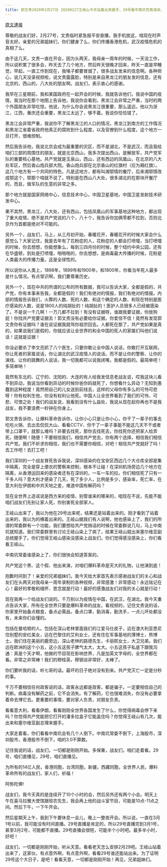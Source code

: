 ```yaml
---
title: 郭文贵2020年2月27日 20200227王岐山今天站着出来握手，29号看中南坑究竟谁染上了
---
```


[原文連接](https://gnews.org/ThreadView/53481335)

尊敬的战友们好，2月27号，文贵临时紧急报平安直播，我手机放这，咱现在时声音太好。亲爱的兄弟姐妹们，你们健身了么，你们传播香港危机，武汉疫情危机的真相了么。


由于这几天，文贵一直在开会，因为头两天，我母亲一周年的时候，一天没工作，所以说积累了很多会，昨天去了几个地方，然后昨天很晚才回来，昨天一直是早睡觉，早起，一直工作到现在，我嗓子都要冒烟了，很多战友发来的信息啊。各种担心，说几天没录视频啦，说文贵露露脸，特别是来自黑龙江的朋友发的信息，还有北京的，西山的，八大处的朋友啊。战友们，表示衷心的感谢。


我早在三星期前，我和某国政府在一起开会的时候，我就告诉他们，我说中国的疫情，我当时在那个地图上告诉他，我说你会看到，黑龙江会非常之严重，当时的两个外国朋友非常吃惊。他说，为什么你会说黑龙江很重要，那么遥远，他以为浙江，江西，重庆还会重要，黑龙江太远了，够不着。我说你恰恰错了。

黑龙江会非常严重，我说你不了解黑龙江的人口的情况，黑龙江到南方的工作情况和黑龙江省委省政府他真正的腐败到什么程度，以及官僚到什么程度，这个地方一旦打开，很难控制。


然后我告诉他，我说北京会成为最重要的灾区，而不是湖北，不是武汉，而且我给咱们三部的周围住的朋友，就是北京西山，我多次提出西山，是解放军，共产党军队的重要核心基地。共产党就是玉泉山，西山，还有西边的凤凰山，在北京的八大处军区，然后香山炮兵部大院。香山炮兵部在北京香山的红旗村（应为厢红旗）。这几个地方有一个共同的特色，凡是这地方，都有叫湘鄂情的餐厅，后来湘鄂情改成鄂这个，鄂那个咱就不说了。特别是在西山八大处，很多湖北的在那块开餐厅的，而且，做军队的生意的非常之多。


那个地方就是国家网络中心，信息技术中心，中国卫星基地，中国卫星发射技术研发中心。

果不其然，黑龙江，八大处，还有西山，包括凤凰山的军事基地这种地方，都出现了重大疫情，绝不是共产党说的八个，八十个，我告诉你加俩零都不拉到，否则北京作为首都是绝对不可能的。


另外一个，战友们，马上，从三月初开始，春暖花开，春暖花开的时候大家会什么感觉么？大家记住，我是去年有了花粉症的人，花粉症的人都会打喷嚏，当打喷嚏的时候，你去想想，你能想象么，每到三四月份的时候，整个纽约中央公园，还有在华盛顿，到处是打喷嚏，啪啪啪的，你去想想，是病毒最大传播的时候，花粉是人类最大的传播力量。这是全球性的。


所以说你从人类上，1898年，1899年和1900年，和1800年，你看当年死人最多是什么情况。有点常识啊，我们要尊重历史。


另外一个，现在中共的所谓的公布的所有数据，我可以告诉大家，全都是假的，共产党，你有本事来告我，全都是假的！我们有绝对的情报，我们有绝对的情报。内部的情报告诉我们，火葬的人数、死的人数、和这个确定的人数、和现在特别是医疗感染的人数，说是1800人的纯胡扯的！纯胡扯的！医护人员很多人已经被感染了。不是说一千几啊！一万几都不拉到！有没有证据呀，谁跟我要证据，你放狗屁！你找共产党要证据去！郭文贵没有必要给你证据，你爱信不信！竟然有发现郭文贵你有证据吗？谁在说证据我就骂你祖宗回去。人都死在那了，共产党如果是真的，如果说我们是假的，你就应该让全世界的和全中国的死人的家属们叫他们说话！这就是证据！


你没必要杀了李文亮抓了八个医生，只要你敢让全中国人说话，你敢打开互联网，你让死者的家属说话，你让湖北的武汉疫情人的说话。而不是让你的警察、让你的演戏、让你的跳舞的人说话，我一切我都可以说我闭嘴，我都是假的。最简单吧！多简单呐！


竟然有东北的、辽宁的、沈阳的、大连的有人给我发信息老战友说，哎我这块儿看不到异动，我说当你看到异动的时候你爸你妈就死了，你想看什么异动？无知到愚蠢到这种程度！竟然把自己的儿女送到前线去，这样的父母你有多么的可怜可悲呀！你有权利生他，你没有权利让他死。中国人让全世界看到了我们的可怜、可悲、可恨之处！我们的战友说，我看到没有什么益处，我说从现在起你再也不是我战友，我不要浪费一秒钟在你身上。


郭文贵告诉你，让爆料革命告诉你，让你小心只是让你小心，你干了一辈子的事去吃吃火锅、去出去侃侃大山、看看CCTV、你干了一辈子事能不能这几天不干或者带上口罩干，就那么难吗？非要去找死，那你去找死去，你找死你还把家人给弄死，随便啊！随便！不要相信我们，相信共产党去，你有两个选择，相信我们相信共产党。我们不祈求你相信，我们也不需要你相信，对吧！相信共产党就好了吗！去工作吧！去打工吧！


我们深圳的一个战友冒死告诉我说，深圳感染的在宝安区西边几个大仓库全部是集中隔离，完全是穿上便衣的警察来控制，根本不让碰！在深圳机场旁边几个地方在隔离，从香港运回来的感染者还有在深圳的，一车一车的拉。你们相信死了只有一千多人吗？意大利才感染了几天，死了多少人，比例是多少，感染率，死亡率，在意大利在伊朗和中共天地之差，难道中国有解药吗？


现在全世界上造谣说是西方来的疫情，别管谁来的哪来的，咱现在不说，先能不能咱们战友们先别让家人死，你别害死全部家人。


王岐山出来了，我以为他在29号出来呢，结果还是站着出来的。刚才看到了站着出来的，我以为的横着出来的。王岐山据我们有人说啊，他也感染上了，我们的所谓的常委群有一个功能，我们要想给共产党捎话的时候在常委群说几句，马上中南坑就知道。我们常委群里有讨论王岐山染上了病了，结果王岐山就出来塞尔维亚副总统握手了。你们觉得王岐山感染没感染上战友们，你们觉得感没感染上，你们看看王岐山。


中南坑常委谁感染上了，你们很快会知道答案的。


共产党这个黑、这个假、他出来演，对咱们爆料革命是天大的礼物，让他演到底！

抱歉时间到了！亲爱的兄弟姐妹们，我今天给大家首先表示感谢战友们的关心和战友们在头两天对我母亲一周年录制的各种视频，非常感激！非常感动！永远铭记在心！最好的孝敬和缅怀、思念就是行动！最好的感激战友们对我的关心就是行动！

现在我再一个给战友们说的。千万别以为疫情在中国，在武汉，在湖北。我今天重点告诉大家，所有在全世界只要是爆料革命的战友，看视频的，记住文贵说的话，你家里开始备点粮食，备点必需品，备点口罩，勤消毒，勤洗手，一点儿坏处都没有，未来你们会懂的。

包括在曼哈顿的人。包括在深山老林里面我们的江爱马仕皮子，远在澳大利亚悉尼住别墅的安红美女，远在巴黎住的艾利女士，还有住在军事基地的薄博士，熊博士。我们住在美丽的鹿旁边，深山老林的路德先生，卡丽熙女士，大卫兄弟。我们远在欧洲的这个小五，这小五这孩子脾气太大，太大。小五这孩子私底下跟我沟通：真是个天才啊，他做的节目现在影响世界，凡是加英文字母的，全世界都在看。非常之非常棒！我们的穆桂英，穆钢谈非常好，太棒了。


你们要听我的话，听七哥的话。最坏的日子绝对没有到来。共产党灭亡一定是分秒的事。

千万不要相信任何政客说的话，政客永远都是政客，都是骗子。一定要相信自己的判断。病毒没有解药之前，它不会消失。有了解药，它也很难消失，你没有必要拿着命去博它去。更重要的事情，要对家人负责，对朋友负责。

看看意大利，看看伊朗，看看刚刚全世界各国发生了什么，你觉得病毒会停下来吗？你觉得共产党能把它打开的潘多拉盒子它能盖住吗？你觉得王岐山有几次，能出来和塞尔维亚副总理来握手。


大家走着看，你们看看中南坑会有几个人倒下。中南坑常委不倒下，上海股市，深圳股市，香港股市不倒下，咱的3.0不算数。


记住我说的话，战友们，一切都是刚刚开始。多保重，战友们，咱们走着看。29号，咱们直播见，29号，咱们直播见。


为所有的14亿人民，香港同胞，台湾同胞，新疆，西藏同胞，全世界人民，爆料革命所有的战友们，家人们，祈福！


阿弥陀佛!


战友们，我今天真的是连续开了10个小时的会，然后另外还有两个小会。明天上午在喜马拉雅大使馆跟班农先生，我会再上他的战斗室节目，可能是10点-11点之间。然后下午，一下午开会。


然后星期天上午，我到下午要休息一会儿，晚上一整夜开会。所以说，一直在3月1号以前，我可能没有时间直播。29号直播是肯定的，所以29号直播完到3月1号，甚至3月2号，可能都不直播。29号直播会很短，可能半个小时吧。最多半小时，好吧！

战友们，一切都是刚刚开始，听从天意。看看老天怎么安排2月29吧。王岐山站着出来了，这家伙，有点意外啊，有点意外啊，看看29号谁还能站出来。为了证明29号这个大日子，是吧！看看天意，一切都是刚刚开始！再见，兄弟姐妹们。
